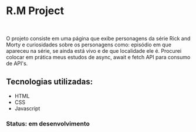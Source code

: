 # R.M Project

<br>

O projeto consiste em uma página que exibe personagens da série Rick and Morty e curiosidades sobre os personagens como: episódio em que apareceu na série,
se ainda está vivo e de que localidade ele é.
Procurei colocar em prática meus estudos de async, await e fetch API para consumo de API's.

## Tecnologias utilizadas:

- HTML
- CSS
- Javascript

### Status: em desenvolvimento

